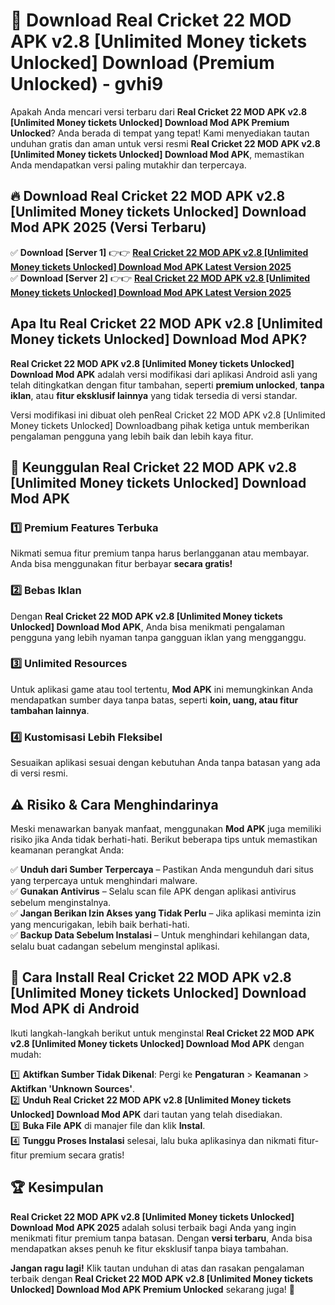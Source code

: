 # 🎯 Download Real Cricket 22 MOD APK v2.8 [Unlimited Money tickets Unlocked] Download (Premium Unlocked) -  gvhi9

Apakah Anda mencari versi terbaru dari **Real Cricket 22 MOD APK v2.8 [Unlimited Money tickets Unlocked] Download Mod APK Premium Unlocked**? Anda berada di tempat yang tepat! Kami menyediakan tautan unduhan gratis dan aman untuk versi resmi **Real Cricket 22 MOD APK v2.8 [Unlimited Money tickets Unlocked] Download Mod APK**, memastikan Anda mendapatkan versi paling mutakhir dan terpercaya.

## 🔥 Download Real Cricket 22 MOD APK v2.8 [Unlimited Money tickets Unlocked] Download Mod APK 2025 (Versi Terbaru)

✅ **Download [Server 1]** 👉👉 [**Real Cricket 22 MOD APK v2.8 [Unlimited Money tickets Unlocked] Download Mod APK Latest Version 2025**](https://momento.my/?title=Real_Cricket_22_MOD_APK_v2.8_[Unlimited_Money_tickets_Unlocked]_Download)  
✅ **Download [Server 2]** 👉👉 [**Real Cricket 22 MOD APK v2.8 [Unlimited Money tickets Unlocked] Download Mod APK Latest Version 2025**](https://momento.my/?title=Real_Cricket_22_MOD_APK_v2.8_[Unlimited_Money_tickets_Unlocked]_Download)  

## Apa Itu Real Cricket 22 MOD APK v2.8 [Unlimited Money tickets Unlocked] Download Mod APK?

**Real Cricket 22 MOD APK v2.8 [Unlimited Money tickets Unlocked] Download Mod APK** adalah versi modifikasi dari aplikasi Android asli yang telah ditingkatkan dengan fitur tambahan, seperti **premium unlocked**, **tanpa iklan**, atau **fitur eksklusif lainnya** yang tidak tersedia di versi standar.

Versi modifikasi ini dibuat oleh penReal Cricket 22 MOD APK v2.8 [Unlimited Money tickets Unlocked] Downloadbang pihak ketiga untuk memberikan pengalaman pengguna yang lebih baik dan lebih kaya fitur.

## 🎯 Keunggulan Real Cricket 22 MOD APK v2.8 [Unlimited Money tickets Unlocked] Download Mod APK

### 1️⃣ Premium Features Terbuka
Nikmati semua fitur premium tanpa harus berlangganan atau membayar. Anda bisa menggunakan fitur berbayar **secara gratis!**

### 2️⃣ Bebas Iklan
Dengan **Real Cricket 22 MOD APK v2.8 [Unlimited Money tickets Unlocked] Download Mod APK**, Anda bisa menikmati pengalaman pengguna yang lebih nyaman tanpa gangguan iklan yang mengganggu.

### 3️⃣ Unlimited Resources
Untuk aplikasi game atau tool tertentu, **Mod APK** ini memungkinkan Anda mendapatkan sumber daya tanpa batas, seperti **koin, uang, atau fitur tambahan lainnya**.

### 4️⃣ Kustomisasi Lebih Fleksibel
Sesuaikan aplikasi sesuai dengan kebutuhan Anda tanpa batasan yang ada di versi resmi.

## ⚠️ Risiko & Cara Menghindarinya

Meski menawarkan banyak manfaat, menggunakan **Mod APK** juga memiliki risiko jika Anda tidak berhati-hati. Berikut beberapa tips untuk memastikan keamanan perangkat Anda:

✅ **Unduh dari Sumber Terpercaya** – Pastikan Anda mengunduh dari situs yang terpercaya untuk menghindari malware.  
✅ **Gunakan Antivirus** – Selalu scan file APK dengan aplikasi antivirus sebelum menginstalnya.  
✅ **Jangan Berikan Izin Akses yang Tidak Perlu** – Jika aplikasi meminta izin yang mencurigakan, lebih baik berhati-hati.  
✅ **Backup Data Sebelum Instalasi** – Untuk menghindari kehilangan data, selalu buat cadangan sebelum menginstal aplikasi.

## 📌 Cara Install Real Cricket 22 MOD APK v2.8 [Unlimited Money tickets Unlocked] Download Mod APK di Android

Ikuti langkah-langkah berikut untuk menginstal **Real Cricket 22 MOD APK v2.8 [Unlimited Money tickets Unlocked] Download Mod APK** dengan mudah:

1️⃣ **Aktifkan Sumber Tidak Dikenal**: Pergi ke **Pengaturan** > **Keamanan** > **Aktifkan 'Unknown Sources'**.  
2️⃣ **Unduh Real Cricket 22 MOD APK v2.8 [Unlimited Money tickets Unlocked] Download Mod APK** dari tautan yang telah disediakan.  
3️⃣ **Buka File APK** di manajer file dan klik **Instal**.  
4️⃣ **Tunggu Proses Instalasi** selesai, lalu buka aplikasinya dan nikmati fitur-fitur premium secara gratis!

## 🏆 Kesimpulan

**Real Cricket 22 MOD APK v2.8 [Unlimited Money tickets Unlocked] Download Mod APK 2025** adalah solusi terbaik bagi Anda yang ingin menikmati fitur premium tanpa batasan. Dengan **versi terbaru**, Anda bisa mendapatkan akses penuh ke fitur eksklusif tanpa biaya tambahan.

**Jangan ragu lagi!** Klik tautan unduhan di atas dan rasakan pengalaman terbaik dengan **Real Cricket 22 MOD APK v2.8 [Unlimited Money tickets Unlocked] Download Mod APK Premium Unlocked** sekarang juga! 🚀
